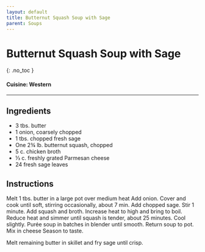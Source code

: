 ```yaml
---
layout: default
title: Butternut Squash Soup with Sage
parent: Soups
---
```


# Butternut Squash Soup with Sage
{: .no_toc }

#### Cuisine: Western
---

## Ingredients
<ul>
	<li>3 tbs. butter</li>
	<li>1 onion, coarsely chopped</li>
	<li>1 tbs. chopped fresh sage</li>
	<li>One 2¾ lb. butternut squash, chopped</li>
	<li>5 c. chicken broth</li>
	<li>⅓ c. freshly grated Parmesan cheese</li>
	<li>24 fresh sage leaves</li>
</ul>

## Instructions
Melt 1 tbs. butter in a large pot over medium heat Add onion. Cover and cook until soft, stirring occasionally, about 7 min. Add chopped sage. Stir 1 minute. Add squash and broth. Increase heat to high and bring to boil. Reduce heat and simmer until squash is tender, about 25 minutes. Cool slightly. Purée soup in batches in blender until smooth. Return soup to pot. Mix in cheese Season to taste.

Melt remaining butter in skillet and fry sage until crisp.